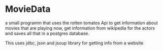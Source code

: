 # MovieData
a small programm that uses the rotten tomatos Api to get information about movies that are playing now, 
get information from wikipedia for the actors and saves all that in a postgres database.

This uses jdbc, json and jsoup library for getting info from a website
